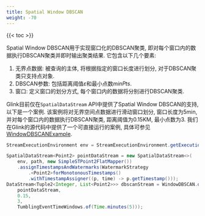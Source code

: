 ```yaml
---
title: Spatial Window DBSCAN
weight: -70
---
```


{{< toc >}}

Spatial Window DBSCAN用于实现窗口化的DBSCAN聚类, 即对每个窗口内的数据执行DBSCAN聚类并即时输出聚类结果. 它包含以下几个要素:
1. 无界点数据: 被查询的主体, 将根据指定的窗口长度进行划分, 对于DBSCAN聚类只支持点对象.
2. DBSCAN参数: 包括距离阈值*ε*和最小点数*minPts*.
3. 窗口: 定义窗口的划分方式, 每个窗口内的数据将分别进行DBSCAN聚类.

Glink目前仅在`SpatialDataStream` API中提供了Spatial Window DBSCAN的支持, 以下是一个案例. 该案例将对无界空间点数据进行滑动窗口划分, 窗口长度为5min, 并对每个窗口内的数据执行DBSCAN聚类, 距离阈值为0.15KM, 最小点数为3. 我们在Glink的源代码中提供了一个可直接运行的案例, 具体可参见[WindowDBSCANExample](https://github.com/glink-incubator/glink/blob/master/glink-examples/src/main/java/cn/edu/whu/glink/examples/datastream/WindowDBSCANExample.java).

```java
StreamExecutionEnvironment env = StreamExecutionEnvironment.getExecutionEnvironment();

SpatialDataStream<Point2> pointDataStream = new SpatialDataStream<>(
    env, path, new SimpleSTPoint2FlatMapper())
    .assignTimestampsAndWatermarks(WatermarkStrategy
        .<Point2>forMonotonousTimestamps()
        .withTimestampAssigner((p, time) -> p.getTimestamp()));
DataStream<Tuple2<Integer, List<Point2>>> dbscanStream = WindowDBSCAN.dbscan(
    pointDataStream,
    0.15,
    3,
    TumblingEventTimeWindows.of(Time.minutes(5)));
```